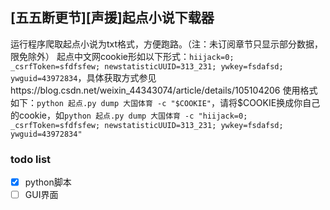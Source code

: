## [五五断更节][声援]起点小说下载器

运行程序爬取起点小说为txt格式，方便跑路。（注：未订阅章节只显示部分数据，限免除外）
起点中文网cookie形如以下形式：`hiijack=0; _csrfToken=sfdfsfew; newstatisticUUID=313_231; ywkey=fsdafsd; ywguid=43972834`，具体获取方式参见https://blog.csdn.net/weixin_44343074/article/details/105104206
使用格式如下：`python 起点.py dump 大国体育 -c "$COOKIE"`，请将$COOKIE换成你自己的cookie，如`python 起点.py dump 大国体育 -c "hiijack=0; _csrfToken=sfdfsfew; newstatisticUUID=313_231; ywkey=fsdafsd; ywguid=43972834"`

### todo list

- [x] python脚本
- [ ] GUI界面
